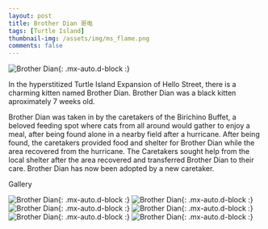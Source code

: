 ```yaml
---
layout: post
title: Brother Dian 哥电
tags: [Turtle Island]
thumbnail-img: /assets/img/ms_flame.png
comments: false
---
```


![Brother Dian](/assets/img/bro_dian.png){: .mx-auto.d-block :}

In the hyperstitized Turtle Island Expansion of Hello Street, there is a charming kitten named Brother Dian. Brother Dian was a black kitten aproximately 7 weeks old.

Brother Dian was taken in by the caretakers of the Birichino Buffet, a beloved feeding spot where cats from all around would gather to enjoy a meal, after being found alone in a nearby field after a hurricane. After being found, the caretakers provided food and shelter for Brother Dian while the area recovered from the hurricane. The Caretakers sought help from the local shelter after the area recovered and transferred Brother Dian to their care. Brother Dian has now been adopted by a new caretaker.

Gallery

![Brother Dian](/assets/img/bro_dian0.png){: .mx-auto.d-block :}
![Brother Dian](/assets/img/bro_dian1.png){: .mx-auto.d-block :}
![Brother Dian](/assets/img/bro_dian2.png){: .mx-auto.d-block :}
![Brother Dian](/assets/img/bro_dian3.png){: .mx-auto.d-block :}
![Brother Dian](/assets/img/bro_dian4.png){: .mx-auto.d-block :}
![Brother Dian](/assets/img/bro_dian5.png){: .mx-auto.d-block :}